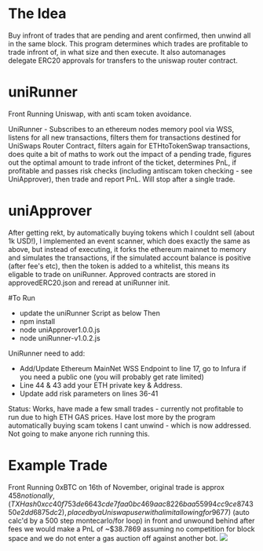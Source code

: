 
# The Idea
Buy infront of trades that are pending and arent confirmed, then unwind all in the same block. This program determines which trades are profitable to trade infront of, in what size and then execute. It also automanages delegate ERC20 approvals for transfers to the uniswap router contract.

# uniRunner
Front Running Uniswap, with anti scam token avoidance.

UniRunner - Subscribes to an ethereum nodes memory pool via WSS, listens for all new transactions, filters them for transactions destined for UniSwaps Router Contract, filters again for ETHtoTokenSwap transactions, does quite a bit of maths to work out the impact of a pending trade, figures out the optimal amount to trade infront of the ticket, determines PnL, if profitable and passes risk checks (including antiscam token checking - see UniApprover), then trade and report PnL. Will stop after a single trade.

# uniApprover
After getting rekt, by automatically buying tokens which I couldnt sell (about 1k USD!), I implemented an event scanner, which does exactly the same as above, but instead of executing, it forks the ethereum mainnet to memory and simulates the transactions, if the simulated account balance is positive (after fee's etc), then the token is added to a whitelist, this means its eligable to trade on uniRunner. Approved contracts are stored in approvedERC20.json and reread at uniRunner init.


#To Run 
- update the uniRunner Script as below
Then
- npm install
- node uniApprover1.0.0.js
- node uniRunner-v1.0.2.js

UniRunner need to add:
- Add/Update Ethereum MainNet WSS Endpoint to line 17, go to Infura if you need a public one (you will probably get rate limited)
- Line 44 & 43 add your ETH private key & Address.
- Update add risk parameters on lines 36-41

Status:
Works, have made a few small trades - currently not profitable to run due to high ETH GAS prices. Have lost more by the program automatically buying scam tokens I cant unwind - which is now addressed. Not going to make anyone rich running this.

# Example Trade
Front Running 0xBTC on 16th of November, original trade is approx $458 notionally, (TX Hash 0xcc40f753de6643cde7faa0bc469aac8226baa55994cc9ce874350e2dd6875dc2), placed by a Uniswap user with a limit allowing for 9% slippage + a 3.5% price impact on the at touch liquidity. This means if we trade 1.48x size ($677) (auto calc'd by a 500 step montecarlo/for loop) in front and unwound behind after fees we would make a PnL of ~$38.7869 assuming no competition for block space and we do not enter a gas auction off against another bot.
![](https://i.imgur.com/UnVnJCo.png)

